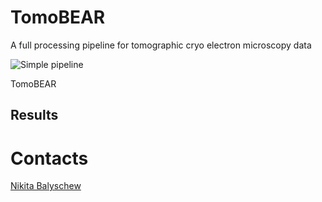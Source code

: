 # TomoBEAR
A full processing pipeline for tomographic cryo electron microscopy data

 ![Simple pipeline](https://github.com/KudryashevLab/tomoBEAR/blob/main/images/pipeline.png?raw=true)
 
TomoBEAR 

## Results

# Contacts

[Nikita Balyschew](mailto:nikita.balyschew@googlemail.com?subject=[GitHub]%20TomoBEAR)
